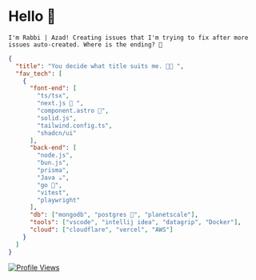 # Hello 👋

`I'm Rabbi | Azad! Creating issues that I'm trying to fix after more issues auto-created. Where is the ending? 🤪 `


```json
{
  "title": "You decide what title suits me. 👨‍💻 ",
  "fav_tech": [
    {
      "font-end": [
        "ts/tsx",
        "next.js 🔼 ",
        "component.astro 🚀",
        "solid.js",
        "tailwind.config.ts",
        "shadcn/ui"
      ],
      "back-end": [
        "node.js",
        "bun.js",
        "prisma",
        "Java ☕️",
        "go 🐹",
        "vitest",
        "playwright"
      ],
      "db": ["mongodb", "postgres 🐘", "planetscale"],
      "tools": ["vscode", "intellij idea", "datagrip", "Docker"],
      "cloud": ["cloudflare", "vercel", "AWS"]
    }
  ]
}
```

[![Profile Views](https://komarev.com/ghpvc/?username=golamrabbiazad&label=Profile%20views&color=0e75b6&style=flat)](https://komarev.com/ghpvc/?username=golamrabbiazad&label=Profile%20views&color=0e75b6&style=flat)
